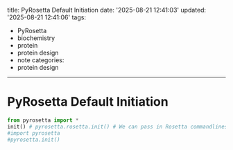 title: PyRosetta Default Initiation
date: '2025-08-21 12:41:03'
updated: '2025-08-21 12:41:06'
tags:
  - PyRosetta
  - biochemistry
  - protein
  - protein design
  - note
categories:
  - protein design
---
# PyRosetta Default Initiation
```python
from pyrosetta import *
init() # pyrosetta.rosetta.init() # We can pass in Rosetta commandlines here
#import pyrosetta
#pyrosetta.init()
```

